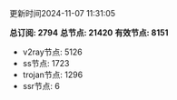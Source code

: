 更新时间2024-11-07 11:31:05

**总订阅: 2794**
**总节点: 21420**
**有效节点: 8151**
- v2ray节点: 5126
- ss节点: 1723
- trojan节点: 1296
- ssr节点: 6

